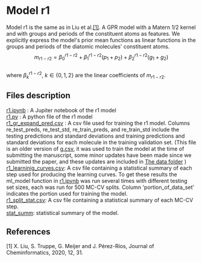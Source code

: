 # Model r1

Model r1 is the same as in Liu et al.[[1]](#1). A GPR model with a Matern 1/2 kernel and with groups and periods of the constituent atoms as features. We explicitly express the model's prior mean functions as linear functions in the groups and periods of the diatomic molecules' constituent atoms. \
$$m_{r1-r2} = \beta_0^{r1-r2}+\beta_1^{r1-r2}(p_1+p_2) + \beta_2^{r1-r2}(g_1+g_2)$$
\
where  $\beta_k^{r1-r2}$, $k \in \{0,1,2\}$ are the linear coefficients of  $m_{r1-r2}$.
## Files description 
[r1.ipynb](https://github.com/Mahmoud-Ibrahim-Mamrstein/Spectroscopic-constants-from-atomic-properties/blob/675a7ef80706594b614d08ff2983706efb1f9aab/r1/r1.ipynb) : A Jupiter notebook of the r1 model\
[r1.py](https://github.com/Mahmoud-Ibrahim-Mamrstein/Spectroscopic-constants-from-atomic-properties/blob/675a7ef80706594b614d08ff2983706efb1f9aab/r1/r1.py) : A python file of the r1 model\
[r1_gr_expand_pred.csv](https://github.com/Mahmoud-Ibrahim-Mamrstein/Spectroscopic-constants-from-atomic-properties/blob/675a7ef80706594b614d08ff2983706efb1f9aab/r1/r1_gr_expand_pred.csv) : A csv file used for training the r1 model. Columns re_test_preds, re_test_std, re_train_preds, and re_train_std include the testing predictions and standard deviations and training predictions and standard deviations for each molecule in the training validation set. (This file is an older version of  [g.csv](https://github.com/Mahmoud-Ibrahim-Mamrstein/Spectroscopic-constants-from-atomic-properties/blob/560feedb6e0468d7400730de19a6d2ab31d2adac/data/g.csv), it was used to train the model at the time of submitting the manuscript, some minor updates have been made since we submitted the paper, and these updates are included in [The data folder](https://github.com/Mahmoud-Ibrahim-Mamrstein/Spectroscopic-constants-from-atomic-properties/tree/6ec4a08f434a5dc0ae38345fc155a10db0b5ff49/data) )\
[r1_learninig_curves.csv](https://github.com/Mahmoud-Ibrahim-Mamrstein/Spectroscopic-constants-from-atomic-properties/blob/19d4c9834a2bb9521bcfde277eb46e59ded7ae3a/r1/r1_learning_curves.csv): A csv file containing a statistical summary of each step used for producing the learning curves. To get these results the ml_model function in [r1.ipynb](https://github.com/Mahmoud-Ibrahim-Mamrstein/Spectroscopic-constants-from-atomic-properties/blob/675a7ef80706594b614d08ff2983706efb1f9aab/r1/r1.ipynb) was run several times with different testing set sizes, each was run for 500 MC-CV splits. Column 'portion_of_data_set' indicates the portion used for training the model. \
[r1_split_stat.csv](https://github.com/Mahmoud-Ibrahim-Mamrstein/Spectroscopic-constants-from-atomic-properties/blob/9ba61b3b2dad50f9deddf955f9303b0adc310fae/r1/r1_split_stat.csv): A csv file containing a statistical summary of each MC-CV step.\
[stat_summ](https://github.com/Mahmoud-Ibrahim-Mamrstein/Spectroscopic-constants-from-atomic-properties/blob/b4a0b821ac4d3341ebb8f74178527c816e036641/r1/stat_summ.csv): statistical summary of the model.

## References
<a id="1">[1]</a> 
X. Liu, S. Truppe, G. Meijer and J. Pérez-Ríos, Journal of
Cheminformatics, 2020, 12, 31.
